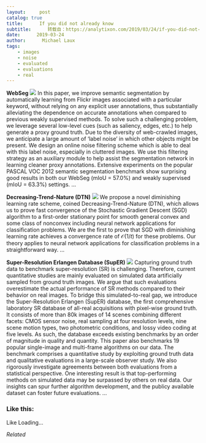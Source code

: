 ```yaml
---
layout:     post
catalog: true
title:      If you did not already know
subtitle:      转载自：https://analytixon.com/2019/03/24/if-you-did-not-already-know-680/
date:      2019-03-24
author:      Michael Laux
tags:
    - images
    - noise
    - evaluated
    - evaluations
    - real
---
```


**WebSeg** ![](https://analytixon.files.wordpress.com/2015/01/google.png?w=529)
In this paper, we improve semantic segmentation by automatically learning from Flickr images associated with a particular keyword, without relying on any explicit user annotations, thus substantially alleviating the dependence on accurate annotations when compared to previous weakly supervised methods. To solve such a challenging problem, we leverage several low-level cues (such as saliency, edges, etc.) to help generate a proxy ground truth. Due to the diversity of web-crawled images, we anticipate a large amount of ‘label noise’ in which other objects might be present. We design an online noise filtering scheme which is able to deal with this label noise, especially in cluttered images. We use this filtering strategy as an auxiliary module to help assist the segmentation network in learning cleaner proxy annotations. Extensive experiments on the popular PASCAL VOC 2012 semantic segmentation benchmark show surprising good results in both our WebSeg (mIoU = 57.0%) and weakly supervised (mIoU = 63.3%) settings. … 

**Decreasing-Trend-Nature (DTN)** ![](https://analytixon.files.wordpress.com/2015/01/google.png?w=529)
We propose a novel diminishing learning rate scheme, coined Decreasing-Trend-Nature (DTN), which allows us to prove fast convergence of the Stochastic Gradient Descent (SGD) algorithm to a first-order stationary point for smooth general convex and some class of nonconvex including neural network applications for classification problems. We are the first to prove that SGD with diminishing learning rate achieves a convergence rate of $\mathcal{O}(1/t)$ for these problems. Our theory applies to neural network applications for classification problems in a straightforward way. … 

**Super-Resolution Erlangen Database (SupER)** ![](https://analytixon.files.wordpress.com/2015/01/google.png?w=529)
Capturing ground truth data to benchmark super-resolution (SR) is challenging. Therefore, current quantitative studies are mainly evaluated on simulated data artificially sampled from ground truth images. We argue that such evaluations overestimate the actual performance of SR methods compared to their behavior on real images. To bridge this simulated-to-real gap, we introduce the Super-Resolution Erlangen (SupER) database, the first comprehensive laboratory SR database of all-real acquisitions with pixel-wise ground truth. It consists of more than 80k images of 14 scenes combining different facets: CMOS sensor noise, real sampling at four resolution levels, nine scene motion types, two photometric conditions, and lossy video coding at five levels. As such, the database exceeds existing benchmarks by an order of magnitude in quality and quantity. This paper also benchmarks 19 popular single-image and multi-frame algorithms on our data. The benchmark comprises a quantitative study by exploiting ground truth data and qualitative evaluations in a large-scale observer study. We also rigorously investigate agreements between both evaluations from a statistical perspective. One interesting result is that top-performing methods on simulated data may be surpassed by others on real data. Our insights can spur further algorithm development, and the publicy available dataset can foster future evaluations. … 





### Like this:

Like Loading...


*Related*

